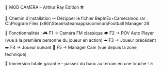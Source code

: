 🎥 MOD CAMERA – Arthur Ray Edition ⚽

📁 Chemin d’installation -- Dézipper le fichier BepInEx+Cameramod.rar :
C:\Program Files (x86)\Steam\steamapps\common\Football Manager 26

🧩 Fonctionnalités :
🎮 F1 → Caméra FM classique
👁️ F2 → POV Auto Player (vue à la première personne du joueur en action)
⬅️ F3 → Joueur précédent
➡️ F4 → Joueur suivant
🧠 F5 → Manager Cam (vue depuis la zone technique)

💬 Immersion totale garantie – passez du banc au terrain en une touche ! 🔥

